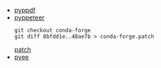 * [pyppdf](https://github.com/conda-forge/pyppdf-feedstock)
* [pyppeteer](https://github.com/conda-forge/pyppeteer-feedstock)
  ```
  git checkout conda-forge
  git diff 8bfdd1e..48ae7b > conda-forge.patch
  ```
  [patch](https://github.com/kiwi0fruit/pyppeteer/compare/8bfdd1e..48ae7b)
* [pyee](https://github.com/conda-forge/pyee-feedstock)

